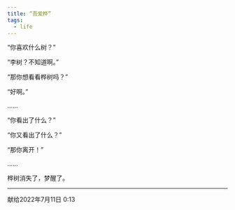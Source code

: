 ```yaml
---
title: “吾爱桦”
tags:
  - life
---
```


“你喜欢什么树？”<br>

“李树？不知道啊。”<br>

“那你想看看桦树吗？”<br>

“好啊。”<br>

……<br>

“你看出了什么？”<br>

“你又看出了什么？”<br>

“那你离开！”<br>

……<br>

桦树消失了，梦醒了。

___

献给2022年7月11日 0:13